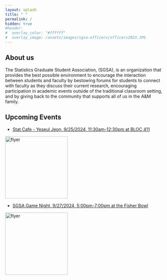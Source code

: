 ```yaml
---
layout: splash
title: " "
permalink: /
hidden: true
#header:
#  overlay_color: "#ffffff"
#  overlay_image: /assets/images/sgsa-officers/officers2023.JPG
---
```


## About us

The Statistics Graduate Student Association, (SGSA), is an organization that provides the best possible environment to encourage the interaction between students and faculty by bestowing forums for students to connect with faculty as they discuss their current research, encouraging participation in academic events outside of the traditional classroom setting, and by giving back to the community that supports all of us in the A&M family.

## Upcoming Events

 - [Stat Cafe - Yeseul Jeon, 9/25/2024, 11:30am-12:30pm at BLOC 411](https://calendar.google.com/calendar/u/0/r/eventedit/copy/Mmw2djVmZDkwcXE4cWh2NXJyc245bXJrOGcgY19jNmYyNWM1YWJjMjcwODEwNWY0ZWRjZjJmMjMwOWU0ZjAyODMyMDAzYTk2MDQwNzM2NTdhZDlhNjY3YThmZWUzQGc) 

<img src="https://github.com/tamusgsa/tamusgsa.github.io/blob/master/assets/images/stat_cafe\Jeon_Sept_25_2024\StatCafe_Talk_Yeseul_Jeon.png?raw=true" alt="flyer" width="200"/> <br> 


 - [SGSA Game Night, 9/27/2024, 5:00pm-7:00pm at the Fisher Bowl](https://calendar.google.com/calendar/u/0/r/eventedit/copy/NXNobXRmc2NmdWtpa21oZnFic2kwcGkyYm8gY19jNmYyNWM1YWJjMjcwODEwNWY0ZWRjZjJmMjMwOWU0ZjAyODMyMDAzYTk2MDQwNzM2NTdhZDlhNjY3YThmZWUzQGc) 

<img src="https://github.com/tamusgsa/tamusgsa.github.io/blob/master/assets/images/game_night\game_night_09_27_2024\image002.png?raw=true" alt="flyer" width="200"/> <br> 

<!-- - [Workflow Workshop - Abhishek Chakrabortty, 9/19/2024, 3:45pm Onwards at BLOC 448](https://calendar.google.com/calendar/u/0/r/eventedit/copy/NWlxMHNpNHRpZXIyMGd0Y2VjMXAwYmI3NGUgY19jNmYyNWM1YWJjMjcwODEwNWY0ZWRjZjJmMjMwOWU0ZjAyODMyMDAzYTk2MDQwNzM2NTdhZDlhNjY3YThmZWUzQGc) 


<img src="https://github.com/tamusgsa/tamusgsa.github.io/blob/master/assets/images/workflow_workshops\Chakrabortty_Sept_19_2024\Chakrabortty_WW_F24_09_19_Flyer.png?raw=true" alt="flyer" width="200"/> <br> -->

 
